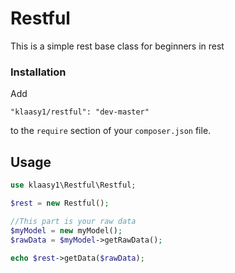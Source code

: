 # Restful
This is a simple rest base class for beginners in rest

### Installation

Add

```
"klaasy1/restful": "dev-master"
```

to the ```require``` section of your `composer.json` file.

## Usage
```php
use klaasy1\Restful\Restful;

$rest = new Restful();

//This part is your raw data
$myModel = new myModel();
$rawData = $myModel->getRawData();
       
echo $rest->getData($rawData);